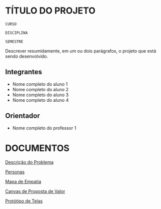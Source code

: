 # TÍTULO DO PROJETO

`CURSO`

`DISCIPLINA`

`SEMESTRE`

Descrever resumidamente, em um ou dois parágrafos, o projeto que está sendo desenvolvido.

## Integrantes

* Nome completo do aluno 1
* Nome completo do aluno 2
* Nome completo do aluno 3
* Nome completo do aluno 4

## Orientador

* Nome completo do professor 1

# DOCUMENTOS

[Descrição do Problema](https://github.com/fabianocostateixeira/solucaoproblemas/blob/main/descricao.md)

[Personas](https://github.com/fabianocostateixeira/solucaoproblemas/blob/main/personas.md)

[Mapa de Empatia](https://github.com/fabianocostateixeira/solucaoproblemas/blob/main/mapaempatia.md)

[Canvas de Proposta de Valor](https://github.com/fabianocostateixeira/solucaoproblemas/blob/main/canvaspropostavalor.md)

[Protótipo de Telas](https://github.com/fabianocostateixeira/solucaoproblemas/blob/main/prototipo.md)


